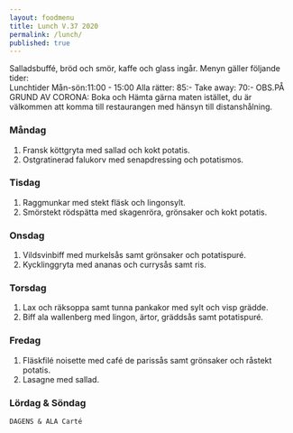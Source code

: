 ```yaml
---
layout: foodmenu
title: Lunch V.37 2020
permalink: /lunch/
published: true
---
```

Salladsbuffé, bröd och smör, kaffe och glass ingår.
Menyn gäller följande tider:  
Lunchtider  Mån-sön:11:00 - 15:00
Alla rätter: 85:- Take away: 70:-
OBS.PÅ GRUND AV CORONA: Boka och Hämta gärna maten istället, du är välkommen att komma till restaurangen med hänsyn till distanshålning.
                           

### Måndag
1. Fransk köttgryta med sallad och kokt potatis.
2. Ostgratinerad falukorv med senapdressing och potatismos.

### Tisdag
1. Raggmunkar med stekt fläsk och lingonsylt.
2. Smörstekt rödspätta med skagenröra, grönsaker och kokt potatis.

### Onsdag
1. Vildsvinbiff med murkelsås samt grönsaker och potatispuré.
2. Kycklinggryta med ananas och currysås samt ris.

### Torsdag
1. Lax och räksoppa samt tunna pankakor med sylt och visp grädde. 
2. Biff ala wallenberg med lingon, ärtor, gräddsås samt potatispuré.

### Fredag
1. Fläskfilé noisette med café de parissås samt grönsaker och råstekt potatis.
2. Lasagne med sallad.
   
### Lördag & Söndag
    DAGENS & ALA Carté

   
    
   
     
